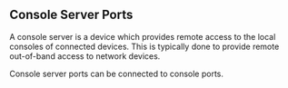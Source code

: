 ## Console Server Ports

A console server is a device which provides remote access to the local consoles of connected devices. This is typically done to provide remote out-of-band access to network devices.

Console server ports can be connected to console ports.
